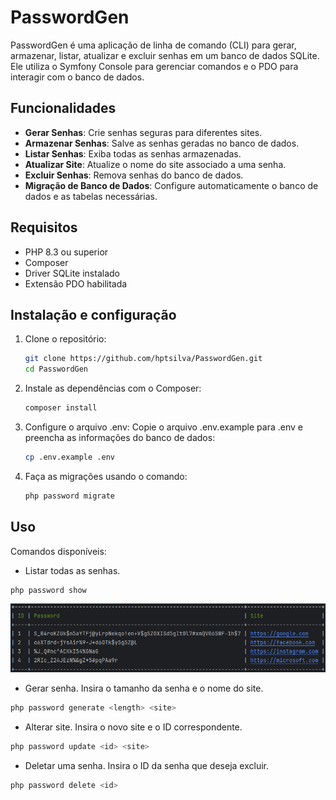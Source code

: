 # PasswordGen

PasswordGen é uma aplicação de linha de comando (CLI) para gerar, armazenar, listar, atualizar e excluir senhas em um banco de dados SQLite. Ele utiliza o Symfony Console para gerenciar comandos e o PDO para interagir com o banco de dados.

## Funcionalidades

- **Gerar Senhas**: Crie senhas seguras para diferentes sites.
- **Armazenar Senhas**: Salve as senhas geradas no banco de dados.
- **Listar Senhas**: Exiba todas as senhas armazenadas.
- **Atualizar Site**: Atualize o nome do site associado a uma senha.
- **Excluir Senhas**: Remova senhas do banco de dados.
- **Migração de Banco de Dados**: Configure automaticamente o banco de dados e as tabelas necessárias.

## Requisitos

- PHP 8.3 ou superior
- Composer
- Driver SQLite instalado
- Extensão PDO habilitada

## Instalação e configuração

1. Clone o repositório:
   ```bash
   git clone https://github.com/hptsilva/PasswordGen.git
   cd PasswordGen
   ```

2. Instale as dependências com o Composer:
    ```bash
   composer install
   ```

3. Configure o arquivo .env: Copie o arquivo .env.example para .env e preencha as informações do banco de dados:
    ```bash
   cp .env.example .env
   ```

4. Faça as migrações usando o comando:
    ```bash
   php password migrate
   ```

## Uso
Comandos disponíveis:
- Listar todas as senhas.
```php
php password show
```
![passwordShow.png](attachment/passwordShow.png)
- Gerar senha. Insira o tamanho da senha e o nome do site.
```php
php password generate <length> <site>
```
- Alterar site. Insira o novo site e o ID correspondente.
```php
php password update <id> <site>
```
- Deletar uma senha. Insira o ID da senha que deseja excluir.
```php
php password delete <id>
```

